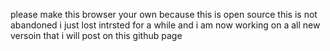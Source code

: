 please make this browser your own because this is open source
this is not abandoned i just lost intrsted for a while and i am now working on a all new versoin that i will post on this github page
